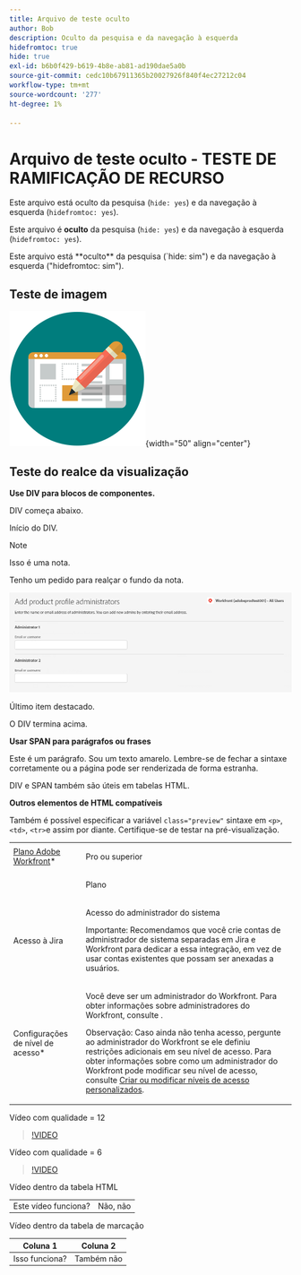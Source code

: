 ```yaml
---
title: Arquivo de teste oculto
author: Bob
description: Oculto da pesquisa e da navegação à esquerda
hidefromtoc: true
hide: true
exl-id: b6b0f429-b619-4b8e-ab81-ad190dae5a0b
source-git-commit: cedc10b67911365b20027926f840f4ec27212c04
workflow-type: tm+mt
source-wordcount: '277'
ht-degree: 1%

---
```



# Arquivo de teste oculto - TESTE DE RAMIFICAÇÃO DE RECURSO

Este arquivo está oculto da pesquisa (`hide: yes`) e da navegação à esquerda (`hidefromtoc: yes`).

<span class="preview">Este arquivo é **oculto** da pesquisa (`hide: yes`) e da navegação à esquerda (`hidefromtoc: yes`).</span>

<p class="preview">Este arquivo está **oculto** da pesquisa (`hide: sim") e da navegação à esquerda ("hidefromtoc: sim").</p>

## Teste de imagem

![teste de imagem](assets/get-started.png){width="50" align="center"}

## Teste do realce da visualização

**Use DIV para blocos de componentes.**

DIV começa abaixo.

<div class="preview">

Início do DIV.

>[!NOTE]
>
>Isso é uma nota.
>
>Tenho um pedido para realçar o fundo da nota.

![imagem](/help/quicksilver/administration-and-setup/add-users/create-and-manage-users/assets/add-admin-1.png)

Último item destacado.

</div>

O DIV termina acima.

**Usar SPAN para parágrafos ou frases**

Este é um parágrafo. <span class="preview">Sou um texto amarelo.</span> Lembre-se de fechar a sintaxe corretamente ou a página pode ser renderizada de forma estranha.

DIV e SPAN também são úteis em tabelas HTML.

**Outros elementos de HTML compatíveis**

Também é possível especificar a variável `class="preview"` sintaxe em `<p>`, `<td>`, `<tr>`e assim por diante. Certifique-se de testar na pré-visualização.

<table style="table-layout:auto"> 
 <col> 
 <col> 
 <tbody> 
  <tr class="preview"> 
   <td role="rowheader"><a href="https://www.workfront.com/plans" target="_blank">Plano Adobe Workfront</a>*</td> 
   <td> <p>Pro ou superior</p> </td> 
  </tr> 
  <tr> 
   <td role="rowheader"></td> 
   <td> <p class="preview">Plano</p> </td> 
  </tr> 
  <tr> 
   <td role="rowheader">Acesso à Jira</td> 
   <td> <p><span class="preview">Acesso do administrador do sistema</p> <p>Importante: Recomendamos que você crie contas de administrador de sistema separadas em Jira e Workfront para dedicar a essa integração, em vez de usar contas existentes que possam ser anexadas a usuários. </span></p></td> 
  </tr> 
  <tr> 
   <td role="rowheader">Configurações de nível de acesso*</td> 
   <td> <p>Você deve ser um administrador do Workfront. Para obter informações sobre administradores do Workfront, consulte .</p> <p>Observação: Caso ainda não tenha acesso, pergunte ao administrador do Workfront se ele definiu restrições adicionais em seu nível de acesso. Para obter informações sobre como um administrador do Workfront pode modificar seu nível de acesso, consulte <a href="/help/quicksilver/administration-and-setup/add-users/configure-and-grant-access/create-modify-access-levels.md" class="MCXref xref">Criar ou modificar níveis de acesso personalizados</a>.</p> </td> 
  </tr> 
 </tbody> 
</table>

Vídeo com qualidade = 12

>[!VIDEO](https://video.tv.adobe.com/v/3413544/?quality=12)

Vídeo com qualidade = 6

>[!VIDEO](https://video.tv.adobe.com/v/3413544/?quality=6)

Vídeo dentro da tabela HTML

<table style="table-layout:auto"> 
 <col> 
 <col> 
 <tbody> 
  </tr> 
  <tr> 
   <td role="rowheader">Este vídeo funciona?</td> 
   <td>Não, não </td> 
  </tr> 
 </tbody> 
</table>

Vídeo dentro da tabela de marcação

| Coluna 1 | Coluna 2 |
|---|---|
| Isso funciona? | Também não |


